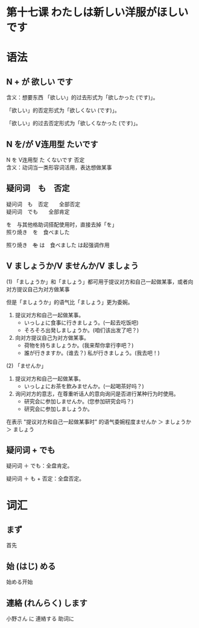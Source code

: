 # 第十七课 わたしは新しい洋服がほしいです

# 语法

## N + が 欲しい です
含义：想要东西
「欲しい」的过去形式为「欲しかった (です)」。

「欲しい」的否定形式为「欲しくない (です)」。

「欲しい」的过去否定形式为「欲しくなかった (です)」。
## N を/が V连用型 たいです
N を V连用型 た くないです 否定  
含义：动词当一类形容词活用，表达想做某事

## 疑问词　も　否定
疑问词　も　否定　　全部否定  
疑问词　でも　　全部肯定  

を　与其他格助词搭配使用时，直接去掉「を」  
照り焼き　を　食べました  

照り焼き　~~を~~ は　食べました は起强调作用  
## V ましょうか/V ませんか/V ましょう
(1) 「ましょうか」和「ましょう」都可用于提议对方和自己一起做某事，或者向对方提议自己为对方做某事

但是「ましょうか」的语气比「ましょう」更为委婉。

1. 提议对方和自己一起做某事。
    * いっしょに食事に行きましょう。(一起去吃饭吧)
    * そろそろ出発しましょうか。(咱们该出发了吧？)
2. 向对方提议自己为对方做某事。
    * 荷物を持ちましょうか。(我来帮你拿行李吧？)
    * 誰が行きますか。(谁去？) 私が行きましょう。(我去吧！)

(2) 「ませんか」

1. 提议对方和自己一起做某事。
    * いっしょにお茶を飲みませんか。(一起喝茶好吗？)
2. 询问对方的意志，在尊重听话人的意向询问是否进行某种行为时使用。
    * 研究会に参加しませんか。(您参加研究会吗？)
    * 研究会に参加しましょうか。

在表示 "提议对方和自己一起做某事时" 的语气委婉程度ませんか ＞ ましょうか ＞ ましょう
## 疑问词 + でも
疑问词 ＋ でも：全盘肯定。

疑问词 ＋ も + 否定：全盘否定。
# 词汇
## まず
首先
## 始 (はじ) める
始める开始
## 連絡 (れんらく) します
小野さん に 連絡する  助词に

